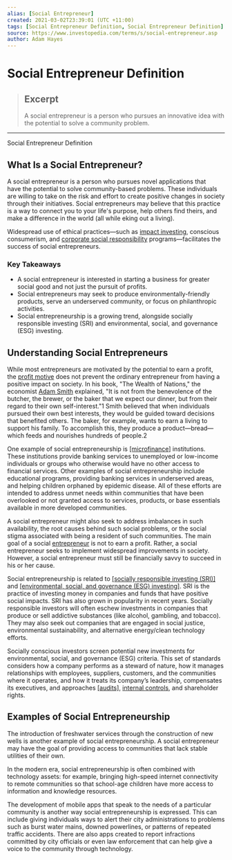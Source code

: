```yaml
---
alias: [Social Entrepreneur]
created: 2021-03-02T23:39:01 (UTC +11:00)
tags: [Social Entrepreneur Definition, Social Entrepreneur Definition]
source: https://www.investopedia.com/terms/s/social-entrepreneur.asp
author: Adam Hayes
---
```


# Social Entrepreneur Definition

> ## Excerpt
> A social entrepreneur is a person who pursues an innovative idea with the potential to solve a community problem.

---

Social Entrepreneur Definition
## What Is a Social Entrepreneur?

A social entrepreneur is a person who pursues novel applications that have the potential to solve community-based problems. These individuals are willing to take on the risk and effort to create positive changes in society through their initiatives. Social entrepreneurs may believe that this practice is a way to connect you to your life's purpose, help others find theirs, and make a difference in the world (all while eking out a living).

Widespread use of ethical practices—such as [impact investing](https://www.investopedia.com/terms/i/impact-investing.asp), conscious consumerism, and [corporate social responsibility](https://www.investopedia.com/terms/c/corp-social-responsibility.asp) programs—facilitates the success of social entrepreneurs.

### Key Takeaways

-   A social entrepreneur is interested in starting a business for greater social good and not just the pursuit of profits.
-   Social entrepreneurs may seek to produce environmentally-friendly products, serve an underserved community, or focus on philanthropic activities.
-   Social entrepreneurship is a growing trend, alongside socially responsible investing (SRI) and environmental, social, and governance (ESG) investing.

## Understanding Social Entrepreneurs

While most entrepreneurs are motivated by the potential to earn a profit, the [profit motive](https://www.investopedia.com/terms/p/profit-motive.asp) does not prevent the ordinary entrepreneur from having a positive impact on society. In his book, "The Wealth of Nations," the economist [Adam Smith](https://www.investopedia.com/updates/adam-smith-economics/) explained, "It is not from the benevolence of the butcher, the brewer, or the baker that we expect our dinner, but from their regard to their own self-interest."1 Smith believed that when individuals pursued their own best interests, they would be guided toward decisions that benefited others. The baker, for example, wants to earn a living to support his family. To accomplish this, they produce a product—bread—which feeds and nourishes hundreds of people.2

One example of social entrepreneurship is [[microfinance]](https://www.investopedia.com/terms/m/microfinance.asp) institutions. These institutions provide banking services to unemployed or low-income individuals or groups who otherwise would have no other access to financial services. Other examples of social entrepreneurship include educational programs, providing banking services in underserved areas, and helping children orphaned by epidemic disease. All of these efforts are intended to address unmet needs within communities that have been overlooked or not granted access to services, products, or base essentials available in more developed communities.

A social entrepreneur might also seek to address imbalances in such availability, the root causes behind such social problems, or the social stigma associated with being a resident of such communities. The main goal of a social [entrepreneur](https://www.investopedia.com/terms/e/entrepreneur.asp) is not to earn a profit. Rather, a social entrepreneur seeks to implement widespread improvements in society. However, a social entrepreneur must still be financially savvy to succeed in his or her cause.

Social entrepreneurship is related to [[socially responsible investing (SRI)]](https://www.investopedia.com/terms/s/sri.asp) and [[environmental, social, and governance (ESG) investing]](https://www.investopedia.com/terms/e/environmental-social-and-governance-esg-criteria.asp). SRI is the practice of investing money in companies and funds that have positive social impacts. SRI has also grown in popularity in recent years. Socially responsible investors will often eschew investments in companies that produce or sell addictive substances (like alcohol, gambling, and tobacco). They may also seek out companies that are engaged in social justice, environmental sustainability, and alternative energy/clean technology efforts.

Socially conscious investors screen potential new investments for environmental, social, and governance (ESG) criteria. This set of standards considers how a company performs as a steward of nature, how it manages relationships with employees, suppliers, customers, and the communities where it operates, and how it treats its company’s leadership, compensates its executives, and approaches [[audits]](https://www.investopedia.com/terms/a/audit.asp), [internal controls](https://www.investopedia.com/terms/i/internalcontrols.asp), and shareholder rights.

## Examples of Social Entrepreneurship

The introduction of freshwater services through the construction of new wells is another example of social entrepreneurship. A social entrepreneur may have the goal of providing access to communities that lack stable utilities of their own.

In the modern era, social entrepreneurship is often combined with technology assets: for example, bringing high-speed internet connectivity to remote communities so that school-age children have more access to information and knowledge resources.

The development of mobile apps that speak to the needs of a particular community is another way social entrepreneurship is expressed. This can include giving individuals ways to alert their city administrations to problems such as burst water mains, downed powerlines, or patterns of repeated traffic accidents. There are also apps created to report infractions committed by city officials or even law enforcement that can help give a voice to the community through technology.
